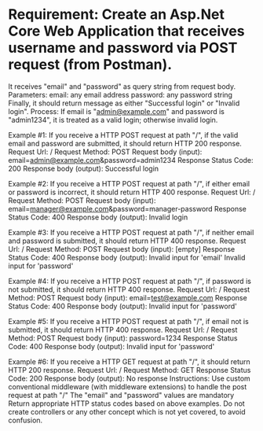 # Requirement: Create an Asp.Net Core Web Application that receives username and password via POST request (from Postman).
It receives "email" and "password" as query string from request body.
Parameters:
email: any email address
password: any password string
Finally, it should return message as either "Successful login" or "Invalid login".
Process:
If email is "admin@example.com" and password is "admin1234", it is treated as a valid login; otherwise invalid login.


Example #1:
If you receive a HTTP POST request at path "/", if the valid email and password are submitted, it should return HTTP 200 response.
Request Url: /
Request Method: POST
Request body (input): email=admin@example.com&password=admin1234
Response Status Code: 200
Response body (output):
Successful login

Example #2:
If you receive a HTTP POST request at path "/", if either email or password is incorrect, it should return HTTP 400 response.
Request Url: /
Request Method: POST
Request body (input): email=manager@example.com&password=manager-password
Response Status Code: 400
Response body (output):
Invalid login


Example #3:
If you receive a HTTP POST request at path "/", if neither email and password is submitted, it should return HTTP 400 response.
Request Url: /
Request Method: POST
Request body (input): [empty]
Response Status Code: 400
Response body (output):
Invalid input for 'email'
Invalid input for 'password'

Example #4:
If you receive a HTTP POST request at path "/", if password is not submitted, it should return HTTP 400 response.
Request Url: /
Request Method: POST
Request body (input): email=test@example.com
Response Status Code: 400
Response body (output):
Invalid input for 'password'


Example #5:
If you receive a HTTP POST request at path "/", if email not is submitted, it should return HTTP 400 response.
Request Url: /
Request Method: POST
Request body (input): password=1234
Response Status Code: 400
Response body (output):
Invalid input for 'password'


Example #6:
If you receive a HTTP GET request at path "/", it should return HTTP 200 response.
Request Url: /
Request Method: GET
Response Status Code: 200
Response body (output):
No response
Instructions:
Use custom conventional middleware (with middleware extensions) to handle the post request at path "/"
The "email" and "password" values are mandatory
Return appropriate HTTP status codes based on above examples.
Do not create controllers or any other concept which is not yet covered, to avoid confusion.

